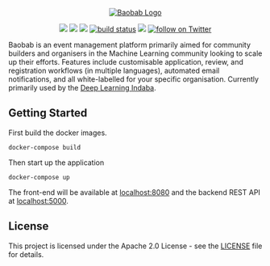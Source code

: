 <p align="center"><a href="https://www.deeplearningindaba.com" target="_blank" rel="noopener noreferrer"><img src="https://github.com/deep-learning-indaba/Baobab/raw/develop/baobab_logo_small.png" alt="Baobab Logo"></a></p>

<p align="center">
    <a href="http://makeapullrequest.com" target="_blank" rel="noopener noreferrer" alt="PRs Welcome">
        <img src="https://img.shields.io/badge/PRs-welcome-brightgreen.svg?style=flat-square" /></a>
    <a href="https://github.com/deep-learning-indaba/Baobab/graphs/contributors" alt="Contributors">
        <img src="https://img.shields.io/github/contributors/deep-learning-indaba/Baobab" /></a>
    <a href="https://github.com/deep-learning-indaba/Baobab/pulse" alt="Activity">
        <img src="https://img.shields.io/github/commit-activity/y/deep-learning-indaba/Baobab" /></a>
    <a href="https://circleci.com/gh/deep-learning-indaba/Baobab/tree/master">
        <img src="https://img.shields.io/circleci/project/github/deep-learning-indaba/Baobab/master" alt="build status"></a>
    <a href="https://join.slack.com/t/baobab-space/shared_invite/enQtOTc1MzUzNjAyODY0LTM2YmJiOTRiNWEyZWRjMjY5ZmNlYTNjY2Y3ODA4MjZjNDljZTFkZWU3YjU5OTk1MTI5MDQwYzI4YzQ0YjFiYzQ" alt="join slack">
        <img src="https://img.shields.io/badge/slack-join_chat-white.svg?logo=slack&style=social" /></a>
    <a href="https://twitter.com/intent/follow?screen_name=DeepIndaba">
        <img src="https://img.shields.io/twitter/follow/DeepIndaba?style=social&logo=twitter" alt="follow on Twitter"></a>
</p>

Baobab is an event management platform primarily aimed for community builders and organisers in the Machine Learning community looking to scale up their efforts. Features include customisable application, review, and registration workflows (in multiple languages), automated email notifications, and all white-labelled for your specific organisation. Currently primarily used by the [Deep Learning Indaba](https://deeplearningindaba.com/).

## Getting Started

First build the docker images.

```console
docker-compose build
```

Then start up the application

```console
docker-compose up
```

The front-end will be available at [localhost:8080](http://localhost:8080) and the backend REST API at [localhost:5000](http://localhost:5000).

## License

This project is licensed under the Apache 2.0 License - see the [LICENSE](LICENSE) file for details.